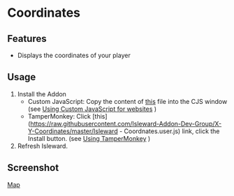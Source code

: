 # Coordinates
## Features
* Displays the coordinates of your player

## Usage
1. Install the Addon
    * Custom JavaScript: Copy the content of [this](https://raw.githubusercontent.com/Isleward-Addon-Dev-Group/MapAddon/master/coordnates.js) file into the CJS window (see [Using Custom JavaScript for websites](http://isleward.wikia.com/wiki/Loading_Addons_using_Custom_JavaScript_for_Websites) )
    * TamperMonkey: Click [this](https://raw.githubusercontent.com/Isleward-Addon-Dev-Group/X-Y-Coordinates/master/Isleward - Coordnates.user.js) link, click the Install button. (see [Using TamperMonkey](http://isleward.wikia.com/wiki/Loading_Addons_using_TamperMonkey) ) 
1. Refresh Isleward.



## Screenshot

[Map](https://raw.githubusercontent.com/Isleward-Addon-Dev-Group/X-Y-Coordinates/master/Screenshot.gif)


